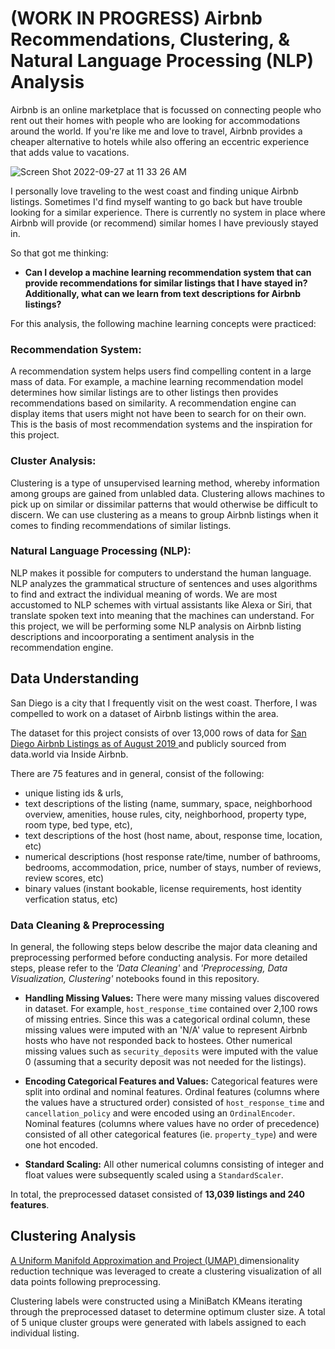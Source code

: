 # (WORK IN PROGRESS) Airbnb Recommendations, Clustering, & Natural Language Processing (NLP) Analysis

Airbnb is an online marketplace that is focussed on connecting people who rent out their homes with people who are looking for accommodations around the world. If you're like me and love to travel, Airbnb provides a cheaper alternative to hotels while also offering an eccentric experience that adds value to vacations. 

![Screen Shot 2022-09-27 at 11 33 26 AM](https://user-images.githubusercontent.com/86889081/192570464-69968dc0-4e18-45ce-b7fe-92ad059d9acb.png)

I personally love traveling to the west coast and finding unique Airbnb listings. Sometimes I'd find myself wanting to go back but have trouble looking for a similar experience. There is currently no system in place where Airbnb will provide (or recommend) similar homes I have previously stayed in. 

So that got me thinking:
- **Can I develop a machine learning recommendation system that can provide recommendations for similar listings that I have stayed in? Additionally, what can we learn from text descriptions for Airbnb listings?**

For this analysis, the following machine learning concepts were practiced:

### Recommendation System:
A recommendation system helps users find compelling content in a large mass of data. For example, a machine learning recommendation model determines how similar listings are to other listings then provides recommendations based on similarity. A recommendation engine can display items that users might not have been to search for on their own. This is the basis of most recommendation systems and the inspiration for this project. 

### Cluster Analysis: 
Clustering is a type of unsupervised learning method, whereby information among groups are gained from unlabled data. Clustering allows machines to pick up on similar or dissimilar patterns that would otherwise be difficult to discern. We can use clustering as a means to group Airbnb listings when it comes to finding recommendations of similar listings. 

### Natural Language Processing (NLP): 
NLP makes it possible for computers to understand the human language. NLP analyzes the grammatical structure of sentences and uses algorithms to find and extract the individual meaning of words. We are most accustomed to NLP schemes with virtual assistants like Alexa or Siri, that translate spoken text into meaning that the machines can understand. For this project, we will be performing some NLP analysis on Airbnb listing descriptions and incoorporating a sentiment analysis in the recommendation engine. 

## Data Understanding
San Diego is a city that I frequently visit on the west coast. Therfore, I was compelled to work on a dataset of Airbnb listings within the area. 

The dataset for this project consists of over 13,000 rows of data for <a href = 'https://data.world/ajsanne/san-diego-airbnb'> San Diego Airbnb Listings as of August 2019 </a> and publicly sourced from data.world via Inside Airbnb.

There are 75 features and in general, consist of the following: 
- unique listing ids & urls,
- text descriptions of the listing (name, summary, space, neighborhood overview, amenities, house rules, city, neighborhood, property type, room type, bed type, etc),
- text descriptions of the host (host name, about, response time, location, etc)
- numerical descriptions (host response rate/time, number of bathrooms, bedrooms, accommodation, price, number of stays, number of reviews, review scores, etc)
- binary values (instant bookable, license requirements, host identity verfication status, etc)

### Data Cleaning & Preprocessing
In general, the following steps below describe the major data cleaning and preprocessing performed before conducting analysis. For more detailed steps, please refer to the *'Data Cleaning'* and *'Preprocessing, Data Visualization, Clustering'* notebooks found in this repository. 

- **Handling Missing Values:** There were many missing values discovered in dataset. For example, `host_response_time` contained over 2,100 rows of missing entries. Since this was a categorical ordinal column, these missing values were imputed with an 'N/A' value to represent Airbnb hosts who have not responded back to hostees. Other numerical missing values such as `security_deposits` were imputed with the value 0 (assuming that a security deposit was not needed for the listings). 

- **Encoding Categorical Features and Values:** Categorical features were split into ordinal and nominal features. Ordinal features (columns where the values have a structured order) consisted of `host_response_time` and `cancellation_policy` and were encoded using an `OrdinalEncoder`. Nominal features (columns where values have no order of precedence) consisted of all other categorical features (ie. `property_type`) and were one hot encoded. 

- **Standard Scaling:** All other numerical columns consisting of integer and float values were subsequently scaled using a `StandardScaler`. 

In total, the preprocessed dataset consisted of **13,039 listings and 240 features**. 

## Clustering Analysis
<a href = 'https://umap-learn.readthedocs.io/en/latest/' /> A Uniform Manifold Approximation and Project (UMAP) </a> dimensionality reduction technique was leveraged to create a clustering visualization of all data points following preprocessing. 

Clustering labels were constructed using a MiniBatch KMeans iterating through the preprocessed dataset to determine optimum cluster size. A total of 5 unique cluster groups were generated with labels assigned to each individual listing. 


